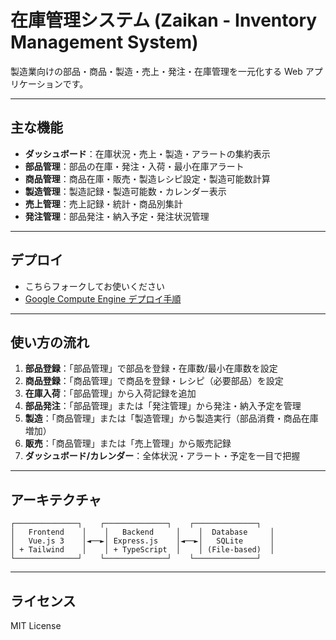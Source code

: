 # 在庫管理システム (Zaikan - Inventory Management System)

製造業向けの部品・商品・製造・売上・発注・在庫管理を一元化する Web アプリケーションです。

---

## 主な機能

- **ダッシュボード**：在庫状況・売上・製造・アラートの集約表示
- **部品管理**：部品の在庫・発注・入荷・最小在庫アラート
- **商品管理**：商品在庫・販売・製造レシピ設定・製造可能数計算
- **製造管理**：製造記録・製造可能数・カレンダー表示
- **売上管理**：売上記録・統計・商品別集計
- **発注管理**：部品発注・納入予定・発注状況管理

---

## デプロイ
- こちらフォークしてお使いください
- [Google Compute Engine デプロイ手順](docs/gce-deployment.md)

---

## 使い方の流れ

1. **部品登録**：「部品管理」で部品を登録・在庫数/最小在庫数を設定
2. **商品登録**：「商品管理」で商品を登録・レシピ（必要部品）を設定
3. **在庫入荷**：「部品管理」から入荷記録を追加
4. **部品発注**：「部品管理」または「発注管理」から発注・納入予定を管理
5. **製造**：「商品管理」または「製造管理」から製造実行（部品消費・商品在庫増加）
6. **販売**：「商品管理」または「売上管理」から販売記録
7. **ダッシュボード/カレンダー**：全体状況・アラート・予定を一目で把握

---

## アーキテクチャ

```
┌──────────────┐    ┌──────────────┐    ┌──────────────┐
│   Frontend    │    │   Backend     │    │  Database     │
│   Vue.js 3    │◄──►│ Express.js    │◄──►│   SQLite      │
│ + Tailwind    │    │ + TypeScript  │    │ (File-based)  │
└──────────────┘    └──────────────┘    └──────────────┘
```

---

## ライセンス

MIT License
